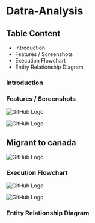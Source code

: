 # Datra-Analysis

## Table Content
- Introduction
- Features / Screenshots
- Execution Flowchart
- Entity Relationship Diagram

### Introduction





### Features / Screenshots


![GitHub Logo](https://github.com/shivamlakhtariya/Datra-Analysis/blob/master/Image/avocado_regionwise_avgprice.png)

![GitHub Logo](https://github.com/shivamlakhtariya/Datra-Analysis/blob/master/Image/avocado_avarage_price_Timewise.png)

## Migrant to canada

![GitHub Logo](https://github.com/shivamlakhtariya/Datra-Analysis/blob/master/Image/life_expectation.png)


### Execution Flowchart

![GitHub Logo](https://github.com/shivamlakhtariya/Datra-Analysis/blob/master/Image/Data_visulization_process.JPG)

![GitHub Logo](https://github.com/shivamlakhtariya/Datra-Analysis/blob/master/Image/KDD_Process.png)


### Entity Relationship Diagram

